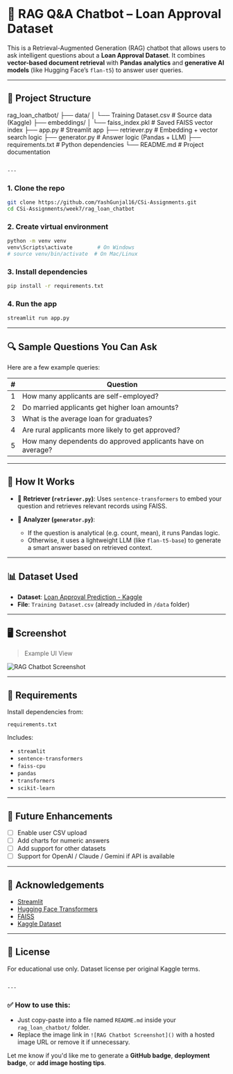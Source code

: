 
```markdown
````
# 🤖 RAG Q&A Chatbot – Loan Approval Dataset

This is a Retrieval-Augmented Generation (RAG) chatbot that allows users to ask intelligent questions about a **Loan Approval Dataset**. It combines **vector-based document retrieval** with **Pandas analytics** and **generative AI models** (like Hugging Face’s `flan-t5`) to answer user queries.

---

## 📁 Project Structure



rag\_loan\_chatbot/
├── data/
│   └── Training Dataset.csv         # Source data (Kaggle)
├── embeddings/
│   └── faiss\_index.pkl              # Saved FAISS vector index
├── app.py                           # Streamlit app
├── retriever.py                     # Embedding + vector search logic
├── generator.py                     # Answer logic (Pandas + LLM)
├── requirements.txt                 # Python dependencies
└── README.md                        # Project documentation

````

---

````
### 1. Clone the repo

```bash
git clone https://github.com/YashGunjal16/CSi-Assignments.git
cd CSi-Assignments/week7/rag_loan_chatbot
````

### 2. Create virtual environment

```bash
python -m venv venv
venv\Scripts\activate        # On Windows
# source venv/bin/activate  # On Mac/Linux
```

### 3. Install dependencies

```bash
pip install -r requirements.txt
```

### 4. Run the app

```bash
streamlit run app.py
```

---

## 🔍 Sample Questions You Can Ask

Here are a few example queries:

| # | Question                                                    |
| - | ----------------------------------------------------------- |
| 1 | How many applicants are self-employed?                      |
| 2 | Do married applicants get higher loan amounts?              |
| 3 | What is the average loan for graduates?                     |
| 4 | Are rural applicants more likely to get approved?           |
| 5 | How many dependents do approved applicants have on average? |

---

## 🧠 How It Works

* 🔎 **Retriever (`retriever.py`)**: Uses `sentence-transformers` to embed your question and retrieves relevant records using FAISS.
* 🧮 **Analyzer (`generator.py`)**:

  * If the question is analytical (e.g. count, mean), it runs Pandas logic.
  * Otherwise, it uses a lightweight LLM (like `flan-t5-base`) to generate a smart answer based on retrieved context.

---

## 📊 Dataset Used

* **Dataset**: [Loan Approval Prediction - Kaggle](https://www.kaggle.com/datasets/sonalisingh1411/loan-approval-prediction)
* **File**: `Training Dataset.csv` (already included in `/data` folder)

---

## 🖥️ Screenshot

> Example UI View

![RAG Chatbot Screenshot](../week8/screenshots/chatbot_ui.png)


---

## 🧾 Requirements

Install dependencies from:

```
requirements.txt
```

Includes:

* `streamlit`
* `sentence-transformers`
* `faiss-cpu`
* `pandas`
* `transformers`
* `scikit-learn`

---

## 📌 Future Enhancements

* [ ] Enable user CSV upload
* [ ] Add charts for numeric answers
* [ ] Add support for other datasets
* [ ] Support for OpenAI / Claude / Gemini if API is available

---

## 🙌 Acknowledgements

* [Streamlit](https://streamlit.io/)
* [Hugging Face Transformers](https://huggingface.co/)
* [FAISS](https://github.com/facebookresearch/faiss)
* [Kaggle Dataset](https://www.kaggle.com/datasets/sonalisingh1411/loan-approval-prediction)

---

## 📃 License

For educational use only. Dataset license per original Kaggle terms.

```

---
````
### ✅ How to use this:
- Just copy-paste into a file named `README.md` inside your `rag_loan_chatbot/` folder.
- Replace the image link in `![RAG Chatbot Screenshot]()` with a hosted image URL or remove it if unnecessary.

Let me know if you'd like me to generate a **GitHub badge**, **deployment badge**, or **add image hosting tips**.
```
